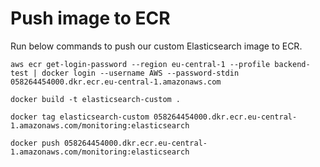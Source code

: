 # Push image to ECR
Run below commands to push our custom Elasticsearch image to ECR.
```
aws ecr get-login-password --region eu-central-1 --profile backend-test | docker login --username AWS --password-stdin 058264454000.dkr.ecr.eu-central-1.amazonaws.com
```

```
docker build -t elasticsearch-custom .
```

```
docker tag elasticsearch-custom 058264454000.dkr.ecr.eu-central-1.amazonaws.com/monitoring:elasticsearch
```

```
docker push 058264454000.dkr.ecr.eu-central-1.amazonaws.com/monitoring:elasticsearch
```